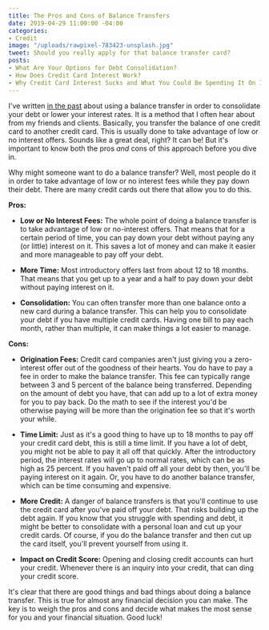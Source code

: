 ```yaml
---
title: The Pros and Cons of Balance Transfers
date: 2019-04-29 11:00:00 -04:00
categories:
- Credit
image: "/uploads/rawpixel-783423-unsplash.jpg"
tweet: Should you really apply for that balance transfer card?
posts:
- What Are Your Options for Debt Consolidation?
- How Does Credit Card Interest Work?
- Why Credit Card Interest Sucks and What You Could Be Spending It On Instead
---
```


I've written [in the past](https://www.maggiegermano.com/blog/what-are-your-options-for-debt-consolidation/) about using a balance transfer in order to consolidate your debt or lower your interest rates. It is a method that I often hear about from my friends and clients. Basically, you transfer the balance of one credit card to another credit card. This is usually done to take advantage of low or no interest offers. Sounds like a great deal, right? It can be! But it's important to know both the pros *and* cons of this approach before you dive in. 

Why might someone want to do a balance transfer? Well, most people do it in order to take advantage of low or no interest fees while they pay down their debt. There are many credit cards out there that allow you to do this. 

**Pros:**

* **Low or No Interest Fees:** The whole point of doing a balance transfer is to take advantage of low or no-interest offers. That means that for a certain period of time, you can pay down your debt without paying any (or little) interest on it. This saves a lot of money and can make it easier and more manageable to pay off your debt. 

* **More Time:** Most introductory offers last from about 12 to 18 months. That means that you get up to a year and a half to pay down your debt without paying interest on it. 

* **Consolidation:** You can often transfer more than one balance onto a new card during a balance transfer. This can help you to consolidate your debt if you have multiple credit cards. Having one bill to pay each month, rather than multiple, it can make things a lot easier to manage. 

**Cons:**

* **Origination Fees:** Credit card companies aren't just giving you a zero-interest offer out of the goodness of their hearts. You do have to pay a fee in order to make the balance transfer. This fee can typically range between 3 and 5 percent of the balance being transferred. Depending on the amount of debt you have, that can add up to a lot of extra money for you to pay back. Do the math to see if the interest you'd be otherwise paying will be more than the origination fee so that it's worth your while. 

* **Time Limit:** Just as it's a good thing to have up to 18 months to pay off your credit card debt, this is still a time limit. If you have a lot of debt, you might not be able to pay it all off that quickly. After the introductory period, the interest rates will go up to normal rates, which can be as high as 25 percent. If you haven't paid off all your debt by then, you'll be paying interest on it again. Or, you have to do another balance transfer, which can be time consuming and expensive. 

* **More Credit:** A danger of balance transfers is that you'll continue to use the credit card after you've paid off your debt. That risks building up the debt again. If you know that you struggle with spending and debt, it might be better to consolidate with a personal loan and cut up your credit cards. Of course, if you do the balance transfer and then cut up the card itself, you'll prevent yourself from using it. 

* **Impact on Credit Score:** Opening and closing credit accounts can hurt your credit. Whenever there is an inquiry into your credit, that can ding your credit score. 

It's clear that there are good things and bad things about doing a balance transfer. This is true for almost any financial decision you can make. The key is to weigh the pros and cons and decide what makes the most sense for you and your financial situation. Good luck!